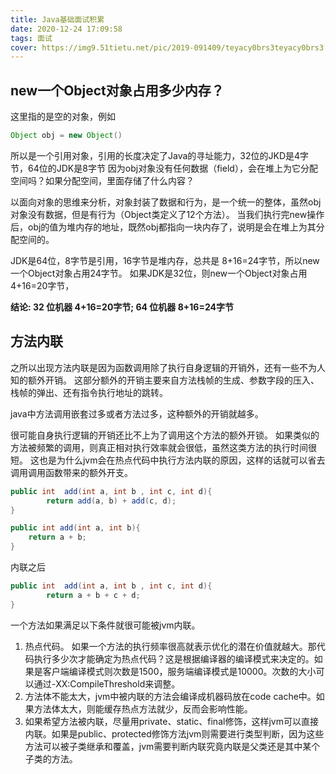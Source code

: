 ```yaml
---
title: Java基础面试积累
date: 2020-12-24 17:09:58
tags: 面试
cover: https://img9.51tietu.net/pic/2019-091409/teyacy0brs3teyacy0brs3.jpg
---
```


## new一个Object对象占用多少内存？
这里指的是空的对象，例如 
```java
Object obj = new Object()
```
所以是一个引用对象，引用的长度决定了Java的寻址能力，32位的JKD是4字节，64位的JDK是8字节
因为obj对象没有任何数据（field），会在堆上为它分配空间吗？如果分配空间，里面存储了什么内容？

以面向对象的思维来分析，对象封装了数据和行为，是一个统一的整体，虽然obj对象没有数据，但是有行为（Object类定义了12个方法）。
当我们执行完new操作后，obj的值为堆内存的地址，既然obj都指向一块内存了，说明是会在堆上为其分配空间的。

JDK是64位，8字节是引用，16字节是堆内存，总共是 8+16=24字节，所以new一个Object对象占用24字节。
如果JDK是32位，则new一个Object对象占用4+16=20字节，

**结论: 32 位机器 4+16=20字节; 64 位机器 8+16=24字节**


## 方法内联

之所以出现方法内联是因为函数调用除了执行自身逻辑的开销外，还有一些不为人知的额外开销。
这部分额外的开销主要来自方法栈帧的生成、参数字段的压入、栈帧的弹出、还有指令执行地址的跳转。

java中方法调用嵌套过多或者方法过多，这种额外的开销就越多。

很可能自身执行逻辑的开销还比不上为了调用这个方法的额外开锁。
如果类似的方法被频繁的调用，则真正相对执行效率就会很低，虽然这类方法的执行时间很短。
这也是为什么jvm会在热点代码中执行方法内联的原因，这样的话就可以省去调用调用函数带来的额外开支。

```java
public int  add(int a, int b , int c, int d){
        return add(a, b) + add(c, d);
}

public int add(int a, int b){
    return a + b;
}
```

内联之后

```java
public int  add(int a, int b , int c, int d){
        return a + b + c + d;
}
```

一个方法如果满足以下条件就很可能被jvm内联。
1. 热点代码。 如果一个方法的执行频率很高就表示优化的潜在价值就越大。那代码执行多少次才能确定为热点代码？这是根据编译器的编译模式来决定的。如果是客户端编译模式则次数是1500，服务端编译模式是10000。次数的大小可以通过-XX:CompileThreshold来调整。
2. 方法体不能太大，jvm中被内联的方法会编译成机器码放在code cache中。如果方法体太大，则能缓存热点方法就少，反而会影响性能。
3. 如果希望方法被内联，尽量用private、static、final修饰，这样jvm可以直接内联。如果是public、protected修饰方法jvm则需要进行类型判断，因为这些方法可以被子类继承和覆盖，jvm需要判断内联究竟内联是父类还是其中某个子类的方法。